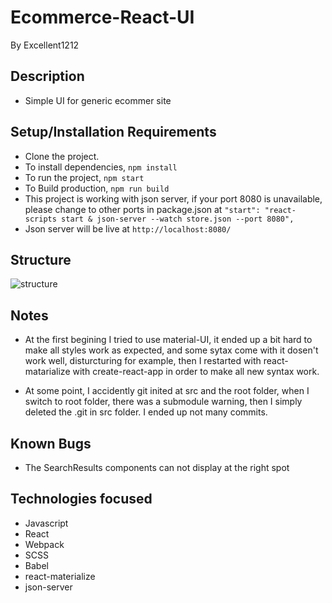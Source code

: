 # Ecommerce-React-UI


By Excellent1212

## Description

- Simple UI for generic ecommer site

## Setup/Installation Requirements

- Clone the project.
- To install dependencies, `npm install`
- To run the project, `npm start`
- To Build production, `npm run build`
- This project is working with json server, if your port 8080 is unavailable, please change to other ports in package.json at `"start": "react-scripts start & json-server --watch store.json --port 8080",` 
- Json server will be live at `http://localhost:8080/`

## Structure

![structure](./assets/images/diagram.png)

## Notes

- At the first begining I tried to use material-UI, it ended up a bit hard to make all styles work as expected, and some sytax come with it dosen't work well, disturcturing for example, then I restarted with react-matarialize with create-react-app in order to make all new syntax work.

- At some point, I accidently git inited at src and the root folder, when I switch to root folder, there was a submodule warning, then I simply deleted the .git in src folder. I ended up not many commits.


## Known Bugs

- The SearchResults components can not display at the right spot

## Technologies focused

- Javascript
- React
- Webpack
- SCSS
- Babel
- react-materialize
- json-server
